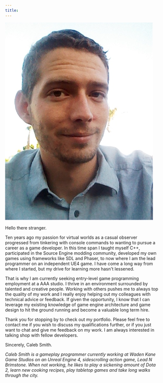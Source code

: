 ```yaml
---
title:
---
```


![ProfilePicture](/assets/img/profilepic.jpg)

Hello there stranger.

Ten years ago my passion for virtual worlds as a casual observer progressed from tinkering with console commands to wanting to pursue a career as a game developer. In this time span I taught myself C++, participated in the Source Engine modding community, developed my own games using frameworks like SDL and Phaser, to now where I am the lead programmer on an independent UE4 game. I have come a long way from where I started, but my drive for learning more hasn't lessened.

That is why I am currently seeking entry-level game programming employment at a AAA studio. I thrive in an environment surrounded by talented and creative people. Working with others pushes me to always top the quality of my work and I really enjoy helping out my colleagues with technical advice or feedback. If given the opportunity, I know that I can leverage my existing knowledge of game engine architecture and game design to hit the ground running and become a valuable long term hire.

Thank you for stopping by to check out my portfolio. Please feel free to contact me if you wish to discuss my qualifications further, or if you just want to chat and give me feedback on my work. I am always interested in talking shop with fellow developers.

Sincerely,
Caleb Smith.

_Caleb Smith is a gameplay programmer currently working at Waden Kane Game Studios on an Unreal Engine 4, sidescrolling action game, *Lead N Brimstone*. When not working, he likes to play a sickening amount of Dota 2, learn new cooking recipes, play tabletop games and take long walks through the city._
